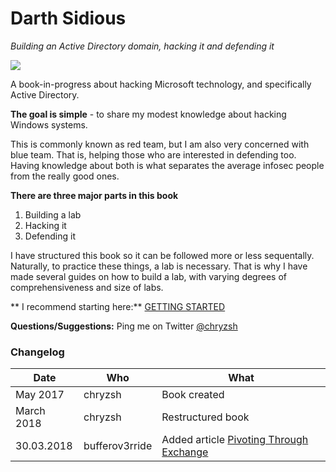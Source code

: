 # Darth Sidious
_Building an Active Directory domain, hacking it and defending it_

![](http://assets1.ignimgs.com/2015/05/27/lightsabersjpg-b61171_1280w.jpg)

A book-in-progress about hacking Microsoft technology, and specifically Active Directory.

**The goal is simple** - to share my modest knowledge about hacking Windows systems. 

This is commonly known as red team, but I am also very concerned with blue team. That is, helping those who are interested in defending too. Having knowledge about both is what separates the average infosec people from the really good ones.

**There are three major parts in this book**
1. Building a lab
2. Hacking it
3. Defending it

I have structured this book so it can be followed more or less sequentally. Naturally, to practice these things, a lab is necessary. That is why I have made several guides on how to build a lab, with varying degrees of comprehensiveness and size of labs.

**
I recommend starting here:** [GETTING STARTED](labs/getting-started.md)


**Questions/Suggestions:** Ping me on Twitter [@chryzsh](https://twitter.com/chryzsh)


### Changelog
|  Date | Who  | What  |
|---|---|---|
|  May 2017 | chryzsh  | Book created  |
| March 2018  | chryzsh  | Restructured book  |
| 30.03.2018 | bufferov3rride  | Added article [Pivoting Through Exchange](general/pivoting-through-exchange.md) |

